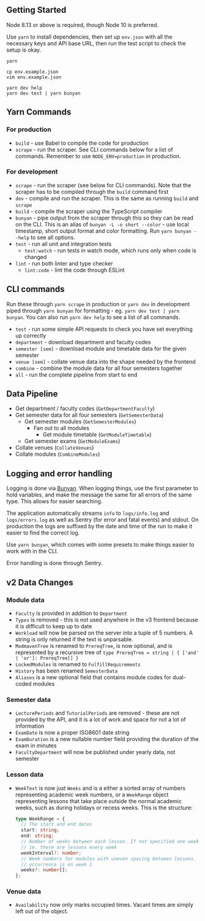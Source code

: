 ## Getting Started

Node 8.13 or above is required, though Node 10 is preferred.

Use `yarn` to install dependencies, then set up `env.json` with all the necessary keys and API base URL, then run the test script to check the setup is okay.

```
yarn

cp env.example.json
vim env.example.json

yarn dev help
yarn dev test | yarn bunyan
```

## Yarn Commands

### For production

- `build` - use Babel to compile the code for production
- `scrape` - run the scraper. See CLI commands below for a list of commands. Remember to use `NODE_ENV=production` in production.

### For development

- `scrape` - run the scraper (see below for CLI commands). Note that the scraper has to be compiled through the `build` command first
- `dev` - compile and run the scraper. This is the same as running `build` and `scrape`
- `build` - compile the scraper using the TypeScript compiler
- `bunyan` - pipe output from the scraper through this so they can be read on the CLI. This is an alias of `bunyan -L -o short --color` - use local timestamp, short output format and color formatting. Run `yarn bunyan --help` to see all options.
- `test` - run all unit and integration tests
  - `test:watch` - run tests in watch mode, which runs only when code is changed
- `lint` - run both linter and type checker
  - `lint:code` - lint the code through ESLint


## CLI commands

Run these through `yarn scrape` in production or `yarn dev` in development piped through `yarn bunyan` for formatting - eg. `yarn dev test | yarn bunyan`. You can also run `yarn dev help` to see a list of all commands.

- `test` - run some simple API requests to check you have set everything up correctly
- `department` - download department and faculty codes
- `semester [sem]` - download module and timetable data for the given semester
- `venue [sem]` - collate venue data into the shape needed by the frontend
- `combine` - combine the module data for all four semesters together
- `all` - run the complete pipeline from start to end

## Data Pipeline

- Get department / faculty codes (`GetDepartmentFaculty`)
- Get semester data for all four semesters (`GetSemesterData`)
  - Get semester modules (`GetSemesterModules`)
    - Fan out to all modules
      - Get module timetable (`GetModuleTimetable`)
  - Get semester exams (`GetModuleExams`)
- Collate venues (`CollateVenues`)
- Collate modules (`CombineModules`)

## Logging and error handling

Logging is done via [Bunyan][bunyan]. When logging things, use the first parameter to hold variables, and make the message the same for all errors of the same type. This allows for easier searching.

The application automatically streams `info` to `logs/info.log` and `logs/errors.log` as well as Sentry (for error and fatal events) and stdout. On production the logs are suffixed by the date and time of the run to make it easier to find the correct log.

Use `yarn bunyan`, which comes with some presets to make things easier to work with in the CLI.

Error handling is done through Sentry.

## v2 Data Changes

### Module data

- `Faculty` is provided in addition to `Department`
- `Types` is removed - this is not used anywhere in the v3 frontend because it is difficult to keep up to date
- `Workload` will now be parsed on the server into a tuple of 5 numbers. A string is only returned if the text is unparsable.
- `ModmavenTree` is renamed to `PrereqTree`, is now optional, and is represented by a recursive tree of `type PrereqTree = string | { ['and' | 'or']: PrereqTree[] }`
- `LockedModules` is renamed to `FulfillRequirements`
- `History` has been renamed `SemesterData`
- `Aliases` is a new optional field that contains module codes for dual-coded modules

### Semester data

- `LecturePeriods` and `TutorialPeriods` are removed - these are not provided by the API, and it is a lot of work and space for not a lot of information
- `ExamDate` is now a proper ISO8601 date string
- `ExamDuration` is a new nullable number field providing the duration of the exam in minutes
- `FacultyDepartment` will now be published under yearly data, not semester

### Lesson data

- `WeekText` is now just `Weeks` and is a either a sorted array of numbers representing academic week numbers, or a `WeekRange` object representing lessons that take place outside the normal academic weeks, such as during holidays or recess weeks. This is the structure:

  ```ts
  type WeekRange = {
    // The start and end dates
    start: string;
    end: string;
    // Number of weeks between each lesson. If not specified one week is assumed
    // ie. there are lessons every week
    weekInterval?: number;
    // Week numbers for modules with uneven spacing between lessons. The first
    // occurrence is on week 1
    weeks?: number[];
  };
  ```

### Venue data

- `Availability` now only marks occupied times. Vacant times are simply left out of the object.

[bunyan]: https://github.com/trentm/node-bunyan

